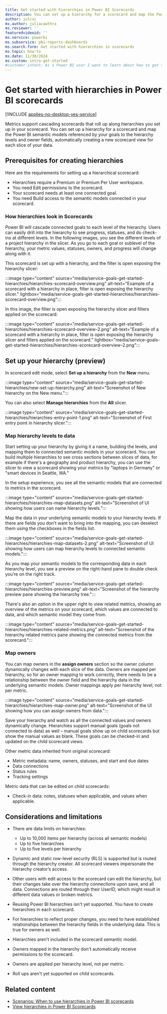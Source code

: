 ```yaml
---
title: Get started with hierarchies in Power BI Scorecards
description: You can set up a hierarchy for a scorecard and map the Power BI semantic models referenced by your metrics to the hierarchy levels and owner fields, automatically creating a new scorecard view for each slice of your data.
author: julcsc
ms.author: juliacawthra
ms.reviewer: ''
featuredvideoid: ''
ms.service: powerbi
ms.subservice: pbi-reports-dashboards
ms.search.form: Get started with hierarchies in scorecards
ms.topic: how-to
ms.date: 11/30/2024
ms.custom: intro-get-started
#customer intent: As a Power BI user I want to learn about how to get started with hierarchies in Power BI.
---
```


# Get started with hierarchies in Power BI scorecards

[!INCLUDE [applies-no-desktop-yes-service](../includes/applies-no-desktop-yes-service.md)]

Metrics support cascading scorecards that roll up along hierarchies you set up in your scorecard. You can set up a hierarchy for a scorecard and map the Power BI semantic models referenced by your goals to the hierarchy levels and owner fields, automatically creating a new scorecard view for each slice of your data.

## Prerequisites for creating hierarchies

Here are the requirements for setting up a hierarchical scorecard:

- Hierarchies require a Premium or Premium Per User workspace.
- You need Edit permissions to the scorecard.
- Your scorecard needs at least one connected goal.
- You need Build access to the semantic models connected in your scorecard.

### How hierarchies look in Scorecards

Power BI will cascade connected goals to each level of the hierarchy. Users can easily drill into the hierarchy to see progress, statuses, and do check-ins at different levels. In the following images, you see the different levels of a project hierarchy in the slicer. As you go to each goal or sublevel of the hierarchy, your metric values, statuses, owners, and progress will change along with it.

This scorecard is set up with a hierarchy, and the filter is open exposing the hierarchy slicer:

:::image type="content" source="media/service-goals-get-started-hierarchies/hierarchies-scorecard-overview.png" alt-text="Example of a scorecard with a hierarchy in place, filter is open exposing the hierarchy slicer." lightbox="media/service-goals-get-started-hierarchies/hierarchies-scorecard-overview.png":::

In this image, the filter is open exposing the hierarchy slicer and filters applied on the scorecard:

:::image type="content" source="media/service-goals-get-started-hierarchies/hierarchies-scorecard-overview-2.png" alt-text="Example of a scorecard with a hierarchy in place, filter is open exposing the hierarchy slicer and filters applied on the scorecard." lightbox="media/service-goals-get-started-hierarchies/hierarchies-scorecard-overview-2.png":::

## Set up your hierarchy (preview)

 In scorecard edit mode, select **Set up a hierarchy** from the **New** menu.

:::image type="content" source="media/service-goals-get-started-hierarchies/new-set-up-hierarchy.png" alt-text="Screenshot of New hierarchy on the New menu.":::

You can also select **Manage hierarchies** from the **All** slicer.

:::image type="content" source="media/service-goals-get-started-hierarchies/hierarchies-entry-point-1.png" alt-text="Screenshot of First entry point in hierarchy slicer.":::

### Map hierarchy levels to data

Start setting up your hierarchy by giving it a name, building the levels, and mapping them to connected semantic models in your scorecard. You can build multiple hierarchies to see cross sections between slices of data, for example if there's a geography and product hierarchy, you can use the slicer to view a scorecard showing your metrics by "laptops in Germany" or "smart devices in Seattle, WA."

In the setup experience, you see all the semantic models that are connected to metrics in the scorecard.

:::image type="content" source="media/service-goals-get-started-hierarchies/hierarchies-map-datasets.png" alt-text="Screenshot of UI showing how users can name hierarchy levels.":::

Map the data in your underlying semantic models to your hierarchy levels. If there are fields you don’t want to bring into the mapping, you can deselect them using the checkboxes in the fields list.  

:::image type="content" source="media/service-goals-get-started-hierarchies/hierarchies-map-datasets-2.png" alt-text="Screenshot of UI showing how users can map hierarchy levels to connected semantic models.":::

As you map your semantic models to the corresponding data in each hierarchy level, you see a preview on the right-hand pane to double check you’re on the right track.

:::image type="content" source="media/service-goals-get-started-hierarchies/hierarchies-preview.png" alt-text="Screenshot of the hierarchy preview pane showing the hierarchy tree.":::

There's also an option in the upper right to view related metrics, showing an overview of the metrics on your scorecard, which values are connected to data, and which semantic model they come from.

:::image type="content" source="media/service-goals-get-started-hierarchies/hierarchies-related-metrics.png" alt-text="Screenshot of the hierarchy related metrics pane showing the connected metrics from the scorecard.":::

### Map owners

You can map owners in the **assign owners** section so the owner column dynamically changes with each slice of the data. Owners are mapped per hierarchy, so for an owner mapping to work correctly, there needs to be a relationship between the owner field and the hierarchy data in the underlying semantic models. Owner mappings apply per hierarchy level, not per metric.

:::image type="content" source="media/service-goals-get-started-hierarchies/hierarchies-map-owner.png" alt-text="Screenshot of the UI showing how you can assign owners from data.":::

Save your hierarchy and watch as all the connected values and owners dynamically change. Hierarchies support manual goals (goals not connected to data) as well – manual goals show up on child scorecards but show the manual values as blank. These goals can be checked-in and updated on the child scorecard views.

Other metric data inherited from original scorecard:

- Metric metadata: name, owners, statuses, and start and due dates
- Data connections
- Status rules
- Tracking settings

Metric data that can be edited on child scorecards:

- Check-in data: notes, statuses when applicable, and values when applicable.

## Considerations and limitations

- There are data limits on hierarchies:

  - Up to 10,000 items per hierarchy (across all semantic models)
  - Up to five hierarchies
  - Up to five levels per hierarchy

- Dynamic and static row-level security (RLS) is supported but is routed through the hierarchy creator. All scorecard viewers impersonate the hierarchy creator’s access.
- Other users with edit access to the scorecard can edit the hierarchy, but their changes take over the hierarchy connections upon save, and all data. Connections are routed through their UserID, which might result in different data values or broken metrics.
- Reusing Power BI hierarchies isn't yet supported. You have to create hierarchies in each scorecard.
- For hierarchies to reflect proper changes, you need to have established relationships between the hierarchy fields in the underlying data. This is true for owners as well.
- Hierarchies aren't included in the scorecard semantic model.
- Owners mapped in the hierarchy don't automatically receive permissions to the scorecard.
- Owners are applied per hierarchy level, not per metric.
- Roll ups aren't yet supported on child scorecards.

## Related content

- [Scenarios: When to use hierarchies in Power BI scorecards](service-goals-hierarchies-scenarios.md)
- [View hierarchies in Power BI Scorecards](service-goals-view-hierarchies.md)